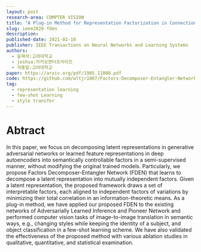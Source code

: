 ```yaml
---
layout: post
research-area: COMPTER VISION
title: "A Plug-in Method for Representation Factorization in Connectionist Models"
slug: ieee2020-fden
description:
published-date: 2021-02-10
publisher: IEEE Transactions on Neural Networks and Learning Systems
authors:
  - 윤재석:고려대학교
  - joshua:카카오엔터프라이즈
  - 석흥일:고려대학교
paper: https://arxiv.org/pdf/1905.11088.pdf
code: https://github.com/wltjr1007/Factors-Decomposer-Entangler-Network
tag:
  - representation learning
  - few-shot Learning
  - style transfer
---
```


# Abtract

In this paper, we focus on decomposing latent representations in generative adversarial networks or learned feature representations in deep autoencoders into semantically controllable factors in a semi-supervised manner, without modifying the original trained models. Particularly, we propose Factors Decomposer-Entangler Network (FDEN) that learns to decompose a latent representation into mutually independent factors. Given a latent representation, the proposed framework draws a set of interpretable factors, each aligned to independent factors of variations by minimizing their total correlation in an information-theoretic means. As a plug-in method, we have applied our proposed FDEN to the existing networks of Adversarially Learned Inference and Pioneer Network and performed computer vision tasks of image-to-image translation in semantic ways, e.g., changing styles while keeping the identity of a subject, and object classification in a few-shot learning scheme. We have also validated the effectiveness of the proposed method with various ablation studies in qualitative, quantitative, and statistical examination.
